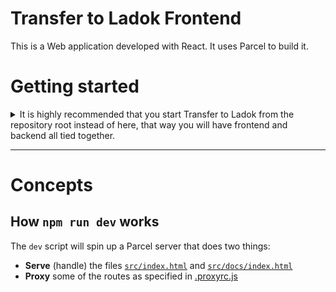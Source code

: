 # Transfer to Ladok Frontend

This is a Web application developed with React. It uses Parcel to build it.

# Getting started

<details>
<summary>It is highly recommended that you start Transfer to Ladok from the repository root instead of here, that way you will have frontend and backend all tied together.</summary>

> **⚠️ Warning**. Do the steps below only if you want to start the frontend isolated

- Install dependencies with `npm install`
- Run the app in development mode with `npm run dev`

Now you can go to:

- https://localdev.kth.se:4443/transfer-to-ladok/index.html for the Transfer to Ladok app
- https://localdev.kth.se:4443/transfer-to-ladok/docs/index.html to read the API documentation of Transfer to Ladok

</details>

---

# Concepts

## How `npm run dev` works

The `dev` script will spin up a Parcel server that does two things:

- **Serve** (handle) the files [`src/index.html`](./src/index.html) and [`src/docs/index.html`](./src/docs/index.html)
- **Proxy** some of the routes as specified in [.proxyrc.js](./.proxyrc.js)
